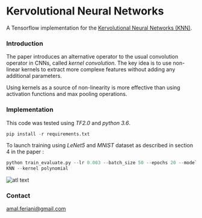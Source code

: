 # Kervolutional Neural Networks
A Tensorflow implementation for the [Kervolutional Neural Networks (KNN)](https://arxiv.org/pdf/1904.03955.pdf).

### Introduction

The paper introduces an alternative operator to the usual convolution operator in CNNs, called *kernel convolution*.
The key idea is to use non-linear kernels to extract more complexe features without adding any additional parameters.

Using kernels as a source of non-linearity is more effective than using activation functions and max pooling operations.

### Implementation

This code was tested using *TF2.0* and *python 3.6*.

```python
pip install -r requirements.txt
```

To launch training using *LeNet5* and *MNIST* dataset as described in section 4 in the paper :
```python
python train_evaluate.py --lr 0.003 --batch_size 50 --epochs 20 --model_name
KNN --kernel polynomial
```

![atl text]("./images/kernelsvsConvergence.png")


### Contact
amal.feriani@gmail.com
